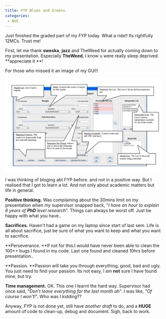 ```yaml
---
title: FYP Blues and Greens.
categories:
 - NUS
---
```


Just finished the graded part of my FYP today. What a ride!! Its rightfully 12MCs. Trust me!

First, let me thank **sweska**, **jazz** and TheWeed for actually coming down to my presentation. Especially **TheWeed**, I know u were really sleep deprived. **appreciate it **!

For those who missed it an image of my GUI!!

![FYPGUI.jpg](../images/2006/04/FYPGUI.jpg)

I was thinking of bloging abt FYP before. and not in a positive way. But I realised that I got to learn a lot. And not only about academic matters but life in general.

**Positive thinking.**
Was complaining about the 30mins limit on my presentation when my supervisor snapped back, "_I have an hour to explain 6 years of **PhD** level research_". Things can always be worst off. Just be happy with what you have..

**Sacrifices.**
Haven't had a game on my laptop since start of last sem. Life is all about sacrifice, just be sure of what you want to keep and what you want to sacrifice.

**Perseverance.
**If not for this.I would have never been able to clean the 100++ bugs I found in my code. Last one found and cleaned 10hrs before presentation..

**Passion.
**Passion will take you through everything, good, bad and ugly. You just need to find your passion. Its not easy, I am **not** sure I have found mine, but try.

**Time management.**
OK. This one I learnt the hard way. Supervisor had once said, "_Don't leave everything for the last month ah_". I was like, _"Of course I won't!_". Who was I kidding??

Anyway, FYP is not done yet, still have _another draft_ to do, and a **HUGE** amount of code to clean-up, debug and document. Sigh, back to work.
